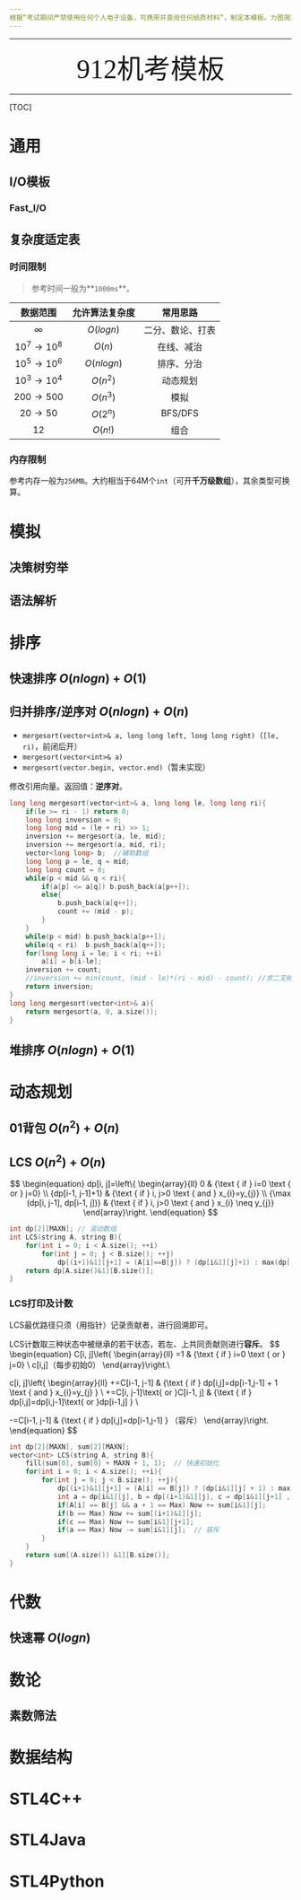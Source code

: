 ```yaml
---
根据“考试期间严禁使用任何个人电子设备，可携带并查阅任何纸质材料”，制定本模板。力图简洁、全面、高效。
---
```


---



<center><font face=kaiti size=20>912机考模板 </font></center>



---

[TOC]

# 通用

## I/O模板

### Fast_I/O

## 复杂度适定表

### 时间限制

> 参考时间一般为**`1000ms`**。

|         数据范围          | 允许算法复杂度 |     常用思路     |
| :-----------------------: | :------------: | :--------------: |
|         $\infty$          |   $O(logn)$    | 二分、数论、打表 |
| $10^7\longrightarrow10^8$ |     $O(n)$     |    在线、减治    |
| $10^5\longrightarrow10^6$ |   $O(nlogn)$   |    排序、分治    |
| $10^3\longrightarrow10^4$ |    $O(n^2)$    |     动态规划     |
|  $200\longrightarrow500$  |    $O(n^3)$    |       模拟       |
|   $20\longrightarrow50$   |    $O(2^n)$    |     BFS/DFS      |
|           $12$            |    $O(n!)$     |       组合       |

### 内存限制

参考内存一般为`256MB`。大约相当于64M个`int`（可开**千万级数组**），其余类型可换算。

# 模拟

## 决策树穷举

## 语法解析

# 排序

## 快速排序 $O(nlogn)+O(1)$

## 归并排序/逆序对  $O(nlogn)+O(n)$

- `mergesort(vector<int>& a, long long left, long long right)`（`[le, ri)`，前闭后开）
- `mergesort(vector<int>& a)`
- `mergesort(vector.begin, vector.end)`（暂未实现）

修改引用向量。返回值：**逆序对**。

```c++
long long mergesort(vector<int>& a, long long le, long long ri){
    if(le >= ri - 1) return 0;
    long long inversion = 0;
    long long mid = (le + ri) >> 1;
    inversion += mergesort(a, le, mid);
    inversion += mergesort(a, mid, ri);
    vector<long long> b;  //辅助数组
    long long p = le, q = mid;
    long long count = 0;
    while(p < mid && q < ri){
        if(a[p] <= a[q]) b.push_back(a[p++]);
        else{
            b.push_back(a[q++]);
            count += (mid - p);
        }
    }
    while(p < mid) b.push_back(a[p++]);
    while(q < ri)  b.push_back(a[q++]);
    for(long long i = le; i < ri; ++i)
        a[i] = b[i-le];
    inversion += count;
    //inversion += min(count, (mid - le)*(ri - mid) - count); //求二叉树最小逆序
    return inversion;
}
long long mergesort(vector<int>& a){
    return mergesort(a, 0, a.size());
}
```



## 堆排序 $O(nlogn)+O(1)$



# 动态规划

## 01背包 $O(n^2) + O(n)$

## LCS $O(n^2) + O(n)$

$$
\begin{equation}
dp[i, j]=\left\{
\begin{array}{ll}
0 & {\text { if } i=0 \text { or } j=0} \\
{dp[i-1, j-1]+1} & {\text { if } i, j>0 \text { and } x_{i}=y_{j}} \\
{\max (dp[i, j-1], dp[i-1, j])} & {\text { if } i, j>0 \text { and } x_{i} \neq y_{j}}
\end{array}\right.
\end{equation}
$$

```c++
int dp[2][MAXN]; // 滚动数组
int LCS(string A, string B){
    for(int i = 0; i < A.size(); ++i)
        for(int j = 0; j < B.size(); ++j)
            dp[(i+1)&1][j+1] = (A[i]==B[j]) ? (dp[i&1][j]+1) : max(dp[(i+1)&1][j], dp[i&1][j+1]);
    return dp[A.size()&1][B.size()];
}
```

### LCS打印及计数

LCS最优路径只须（用指针）记录贡献者，进行回溯即可。

LCS计数取三种状态中被继承的若干状态，若左、上共同贡献则进行**容斥**。
$$
\begin{equation}
C[i, j]\left\{
\begin{array}{ll}
=1 & {\text { if } i=0 \text { or } j=0} \\
c[i,j]（每步初始0）
\end{array}\right.\\

c[i, j]\left\{
\begin{array}{ll}
+=C[i-1, j-1] & {\text { if } dp[i,j]=dp[i-1,j-1] + 1 \text { and } x_{i}=y_{j} } \\
+=C[i, j-1]\text{ or }C[i-1, j] & {\text { if } dp[i,j]=dp[i,j-1]\text{ or }dp[i-1,j] } \\

-=C[i-1, j-1] & {\text { if } dp[i,j]=dp[i-1,j-1] } （容斥）
\end{array}\right.
\end{equation}
$$

```c++
int dp[2][MAXN], sum[2][MAXN];
vector<int> LCS(string A, string B){
	fill(sum[0], sum[0] + MAXN + 1, 1);  // 快速初始化
    for(int i = 0; i < A.size(); ++i){
        for(int j = 0; j < B.size(); ++j){
            dp[(i+1)&1][j+1] = (A[i] == B[j]) ? (dp[i&1][j] + 1) : max(dp[(i+1)&1][j], dp[i&1][j+1]);
			int a = dp[i&1][j], b = dp[(i+1)&1][j], c = dp[i&1][j+1] , Max = dp[(i+1)&1][j+1], & Now = sum[(i+1)&1][j+1] = 0;
            if(A[i] == B[j] && a + 1 == Max) Now += sum[i&1][j];
            if(b == Max) Now += sum[(i+1)&1][j];
            if(c == Max) Now += sum[i&1][j+1];
            if(a == Max) Now -= sum[i&1][j];  // 容斥
        }
    }
    return sum[(A.size()) &1][B.size()];
}
```



# 代数

## 快速幂 $O(logn)$

# 数论

## 素数筛法

# 数据结构

# STL4C++

# STL4Java

# STL4Python